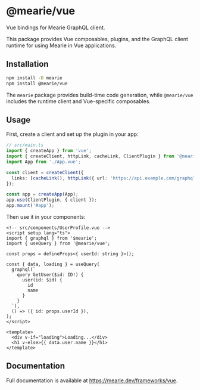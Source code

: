 # @mearie/vue

Vue bindings for Mearie GraphQL client.

This package provides Vue composables, plugins, and the GraphQL client runtime
for using Mearie in Vue applications.

## Installation

```bash
npm install -D mearie
npm install @mearie/vue
```

The `mearie` package provides build-time code generation, while `@mearie/vue`
includes the runtime client and Vue-specific composables.

## Usage

First, create a client and set up the plugin in your app:

```typescript
// src/main.ts
import { createApp } from 'vue';
import { createClient, httpLink, cacheLink, ClientPlugin } from '@mearie/vue';
import App from './App.vue';

const client = createClient({
  links: [cacheLink(), httpLink({ url: 'https://api.example.com/graphql' })],
});

const app = createApp(App);
app.use(ClientPlugin, { client });
app.mount('#app');
```

Then use it in your components:

```vue
<!-- src/components/UserProfile.vue -->
<script setup lang="ts">
import { graphql } from '$mearie';
import { useQuery } from '@mearie/vue';

const props = defineProps<{ userId: string }>();

const { data, loading } = useQuery(
  graphql(`
    query GetUser($id: ID!) {
      user(id: $id) {
        id
        name
      }
    }
  `),
  () => ({ id: props.userId }),
);
</script>

<template>
  <div v-if="loading">Loading...</div>
  <h1 v-else>{{ data.user.name }}</h1>
</template>
```

## Documentation

Full documentation is available at <https://mearie.dev/frameworks/vue>.
